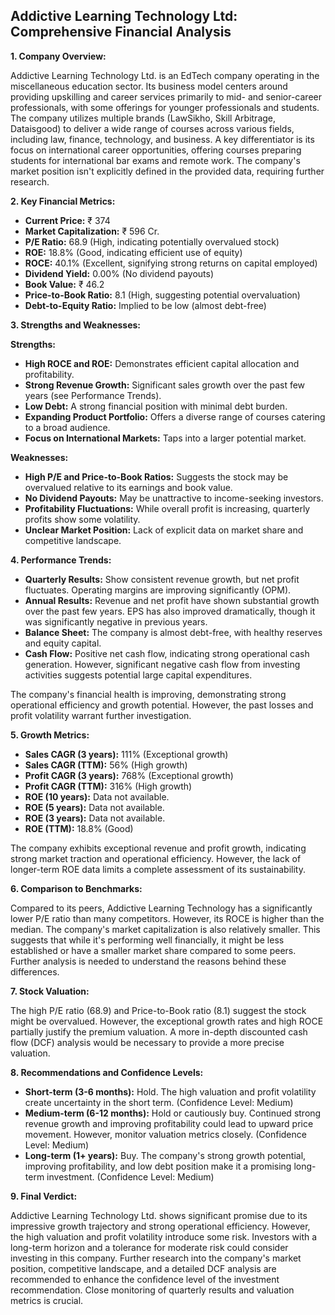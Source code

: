 ## Addictive Learning Technology Ltd: Comprehensive Financial Analysis

**1. Company Overview:**

Addictive Learning Technology Ltd. is an EdTech company operating in the miscellaneous education sector.  Its business model centers around providing upskilling and career services primarily to mid- and senior-career professionals, with some offerings for younger professionals and students.  The company utilizes multiple brands (LawSikho, Skill Arbitrage, Dataisgood) to deliver a wide range of courses across various fields, including law, finance, technology, and business.  A key differentiator is its focus on international career opportunities, offering courses preparing students for international bar exams and remote work.  The company's market position isn't explicitly defined in the provided data, requiring further research.


**2. Key Financial Metrics:**

* **Current Price:** ₹ 374
* **Market Capitalization:** ₹ 596 Cr.
* **P/E Ratio:** 68.9 (High, indicating potentially overvalued stock)
* **ROE:** 18.8% (Good, indicating efficient use of equity)
* **ROCE:** 40.1% (Excellent, signifying strong returns on capital employed)
* **Dividend Yield:** 0.00% (No dividend payouts)
* **Book Value:** ₹ 46.2
* **Price-to-Book Ratio:** 8.1 (High, suggesting potential overvaluation)
* **Debt-to-Equity Ratio:** Implied to be low (almost debt-free)


**3. Strengths and Weaknesses:**

**Strengths:**

* **High ROCE and ROE:** Demonstrates efficient capital allocation and profitability.
* **Strong Revenue Growth:**  Significant sales growth over the past few years (see Performance Trends).
* **Low Debt:**  A strong financial position with minimal debt burden.
* **Expanding Product Portfolio:** Offers a diverse range of courses catering to a broad audience.
* **Focus on International Markets:**  Taps into a larger potential market.

**Weaknesses:**

* **High P/E and Price-to-Book Ratios:** Suggests the stock may be overvalued relative to its earnings and book value.
* **No Dividend Payouts:**  May be unattractive to income-seeking investors.
* **Profitability Fluctuations:** While overall profit is increasing, quarterly profits show some volatility.
* **Unclear Market Position:**  Lack of explicit data on market share and competitive landscape.


**4. Performance Trends:**

* **Quarterly Results:** Show consistent revenue growth, but net profit fluctuates.  Operating margins are improving significantly (OPM).
* **Annual Results:**  Revenue and net profit have shown substantial growth over the past few years.  EPS has also improved dramatically, though it was significantly negative in previous years.
* **Balance Sheet:**  The company is almost debt-free, with healthy reserves and equity capital.
* **Cash Flow:**  Positive net cash flow, indicating strong operational cash generation.  However, significant negative cash flow from investing activities suggests potential large capital expenditures.

The company's financial health is improving, demonstrating strong operational efficiency and growth potential.  However, the past losses and profit volatility warrant further investigation.


**5. Growth Metrics:**

* **Sales CAGR (3 years):** 111% (Exceptional growth)
* **Sales CAGR (TTM):** 56% (High growth)
* **Profit CAGR (3 years):** 768% (Exceptional growth)
* **Profit CAGR (TTM):** 316% (High growth)
* **ROE (10 years):** Data not available.
* **ROE (5 years):** Data not available.
* **ROE (3 years):** Data not available.
* **ROE (TTM):** 18.8% (Good)

The company exhibits exceptional revenue and profit growth, indicating strong market traction and operational efficiency.  However, the lack of longer-term ROE data limits a complete assessment of its sustainability.


**6. Comparison to Benchmarks:**

Compared to its peers, Addictive Learning Technology has a significantly lower P/E ratio than many competitors.  However, its ROCE is higher than the median.  The company's market capitalization is also relatively smaller.  This suggests that while it's performing well financially, it might be less established or have a smaller market share compared to some peers.  Further analysis is needed to understand the reasons behind these differences.


**7. Stock Valuation:**

The high P/E ratio (68.9) and Price-to-Book ratio (8.1) suggest the stock might be overvalued.  However, the exceptional growth rates and high ROCE partially justify the premium valuation.  A more in-depth discounted cash flow (DCF) analysis would be necessary to provide a more precise valuation.


**8. Recommendations and Confidence Levels:**

* **Short-term (3-6 months):** Hold.  The high valuation and profit volatility create uncertainty in the short term.  (Confidence Level: Medium)
* **Medium-term (6-12 months):**  Hold or cautiously buy.  Continued strong revenue growth and improving profitability could lead to upward price movement.  However, monitor valuation metrics closely. (Confidence Level: Medium)
* **Long-term (1+ years):** Buy.  The company's strong growth potential, improving profitability, and low debt position make it a promising long-term investment.  (Confidence Level: Medium)


**9. Final Verdict:**

Addictive Learning Technology Ltd. shows significant promise due to its impressive growth trajectory and strong operational efficiency.  However, the high valuation and profit volatility introduce some risk.  Investors with a long-term horizon and a tolerance for moderate risk could consider investing in this company.  Further research into the company's market position, competitive landscape, and a detailed DCF analysis are recommended to enhance the confidence level of the investment recommendation.  Close monitoring of quarterly results and valuation metrics is crucial.
